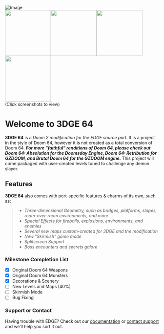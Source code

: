 ![Image](http://i.imgur.com/Zk219sR.png) <br>
<img src="http://i.imgur.com/EOgSf2G.png" width="150" height="150"><img src="https://i.imgur.com/jCA3xqg.png" width="150" height="150"><img src="https://i.imgur.com/emckr1K.png" width="150" height="150"><img src="https://i.imgur.com/KRAckAo.png" width="150" height="150"> <br>
(Click screenshots to view)

# Welcome to 3DGE 64 #

**3DGE 64** is a _Doom 2 modification for the EDGE source port._ It is a project in the style of Doom 64, however it is not created as a total conversion of Doom 64. _**For more "faithful" renditions of Doom 64, please check out Doom 64: Absolution for the Doomsday Engine, Doom 64: Retribution for GZDOOM, and Brutal Doom 64 for the GZDOOM engine.**_ This project will come packaged with user-created levels tuned to challenge any demon slayer. 
## Features

**3DGE 64** also comes with port-specific features & charms of its own, such as: 

>- _Three-dimensional Geometry, such as bridges, platforms, slopes, room-over-room environments, and more_
>- _Special Effects for fireballs, explosions, environments, and enemies_
>- _Several new maps custom-created for 3DGE and the modification_
>- _New "Skirmish" game mode_
>- _Splitscreen Support_
>- _Boss encounters and secrets galore_

### Milestone Completion List ###
- [x] Original Doom 64 Weapons
- [x] Original Doom 64 Monsters
- [x] Decorations & Scenery
- [ ] New Levels and Maps (40%)
- [ ] Skirmish Mode
- [ ] Bug Fixing

### Support or Contact

Having trouble with EDGE? Check out our [documentation](http://3dfxdev.net/edgewiki/index.php/Main_Page) or [contact support](https://github.com/contact) and we’ll help you sort it out.

